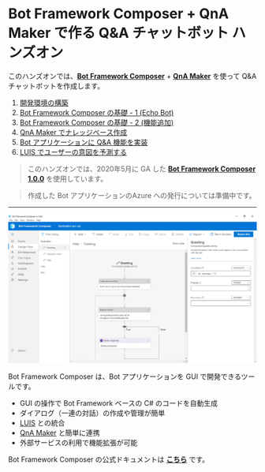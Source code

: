 # Bot Framework Composer + QnA Maker で作る Q&A チャットボット ハンズオン

このハンズオンでは、[**Bot Framework Composer**](https://docs.microsoft.com/ja-jp/composer/) + [**QnA Maker**](https://www.qnamaker.ai/) を使って Q&A チャットボットを作成します。

1. [開発環境の構築](./docs/01_install.md)
2. [Bot Framework Composer の基礎 - 1 (Echo Bot)](./docs/02_composer_basic.md)
3. [Bot Framework Composer の基礎 - 2 (機能追加)](./docs/03_composer_basic2.md)  
4. [QnA Maker でナレッジベース作成](./docs/04_create_qnamaker_knowledgebase.md)  
5. [Bot アプリケーションに Q&A 機能を実装](./docs/05_composer_qna.md)  
6. [LUIS でユーザーの意図を予測する](./docs/06_composer_luis.md)  

> このハンズオンでは、2020年5月に GA した [**Bot Framework Composer 1.0.0**](https://techcommunity.microsoft.com/t5/azure-ai/build-2020-conversational-ai-updates/ba-p/1397685) を使用しています。

> 作成した Bot アプリケーションのAzure への発行については準備中です。

---

![](./docs/images/bfcomp_main.jpg)

Bot Framework Composer は、Bot アプリケーションを GUI で開発できるツールです。

- GUI の操作で Bot Framework ベースの C# のコードを自動生成
- ダイアログ（一連の対話）の作成や管理が簡単
- [LUIS](https://luis.ai/) との統合
- [QnA Maker](https://qnamaker.ai/) と簡単に連携
- 外部サービスの利用で機能拡張が可能

Bot Framework Composer の公式ドキュメントは [**こちら**](https://docs.microsoft.com/ja-jp/composer/) です。
